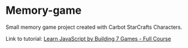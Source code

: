 # Memory-game

Small memory game project created with Carbot StarCrafts Characters.

Link to tutorial: [Learn JavaScript by Building 7 Games - Full Course](https://www.youtube.com/watch?v=lhNdUVh3qCc)